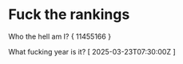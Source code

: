 # Fuck the rankings

Who the hell am I?
{ 11455166 }

What fucking year is it?
[ 2025-03-23T07:30:00Z ]
